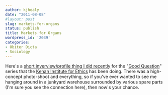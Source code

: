 ```yaml
---
author: kjhealy
date: "2011-08-08"
#layout: post
slug: markets-for-organs
status: publish
title: Markets for Organs
wordpress_id: '2039'
categories:
- Obiter Dicta
- Sociology
---
```


Here's a [short inverview/profile thing I did recently](http://kenan.ethics.duke.edu/good-question/kieran-healy/) for the "[Good Question](http://kenan.ethics.duke.edu/people/good-questions/)" series that the [Kenan Institute for Ethics](http://kenan.ethics.duke.edu/) has been doing. There was a high-concept photo-shoot and everything, so if you've ever wanted to see me hanging around in a junkyard warehouse surrounded by various spare parts (I'm sure you see the connection here), then now's your chance.

